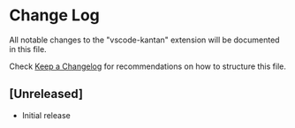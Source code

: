 # Change Log

All notable changes to the "vscode-kantan" extension will be documented in this file.

Check [Keep a Changelog](http://keepachangelog.com/) for recommendations on how to structure this file.

## [Unreleased]

- Initial release